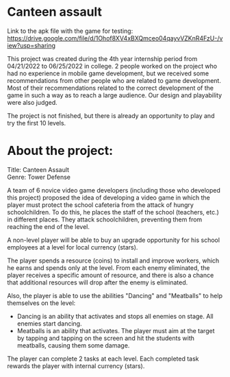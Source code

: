 # Canteen assault
 
Link to the apk file with the game for testing:
https://drive.google.com/file/d/1Ohof8XV4xBXQmceo04qayvVZKnR4FzU-/view?usp=sharing
 
This project was created during the 4th year internship period from 04/21/2022 to 06/25/2022 in college. 2 people worked on the project who had no experience in mobile game development, but we received some recommendations from other people who are related to game development. Most of their recommendations related to the correct development of the game in such a way as to reach a large audience. Our design and playability were also judged.

The project is not finished, but there is already an opportunity to play and try the first 10 levels.

# About the project:
Title: Canteen Assault   
Genre: Tower Defense

A team of 6 novice video game developers (including those who developed this project) proposed the idea of developing a video game in which the player must protect the school cafeteria from the attack of hungry schoolchildren. To do this, he places the staff of the school (teachers, etc.) in different places. They attack schoolchildren, preventing them from reaching the end of the level.

A non-level player will be able to buy an upgrade opportunity for his school employees at a level for local currency (stars).

The player spends a resource (coins) to install and improve workers, which he earns and spends only at the level. From each enemy eliminated, the player receives a specific amount of resource, and there is also a chance that additional resources will drop after the enemy is eliminated.

Also, the player is able to use the abilities "Dancing" and "Meatballs" to help themselves on the level:
- Dancing is an ability that activates and stops all enemies on stage. All enemies start dancing.
- Meatballs is an ability that activates. The player must aim at the target by tapping and tapping on the screen and hit the students with meatballs, causing them some damage.

The player can complete 2 tasks at each level. Each completed task rewards the player with internal currency (stars).

